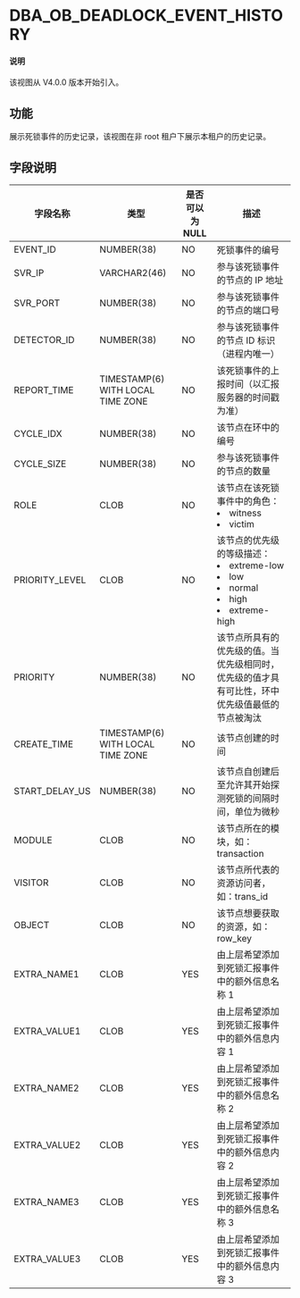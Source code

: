 # DBA_OB_DEADLOCK_EVENT_HISTORY

<main id="notice" type='explain'>
  <h4>说明</h4>
  <p>该视图从 V4.0.0 版本开始引入。</p>
</main>

## 功能

展示死锁事件的历史记录，该视图在非 root 租户下展示本租户的历史记录。

## 字段说明

| 字段名称 | 类型 | 是否可以为 NULL | 描述 |
| --- | --- | --- | --- |
| EVENT_ID  | NUMBER(38)| NO   | 死锁事件的编号 |
| SVR_IP | VARCHAR2(46) | NO | 参与该死锁事件的节点的 IP 地址 |
| SVR_PORT | NUMBER(38) | NO | 参与该死锁事件的节点的端口号 |
| DETECTOR_ID | NUMBER(38) | NO | 参与该死锁事件的节点 ID 标识（进程内唯一） |
| REPORT_TIME | TIMESTAMP(6) WITH LOCAL TIME ZONE | NO | 该死锁事件的上报时间（以汇报服务器的时间戳为准） |
| CYCLE_IDX | NUMBER(38) | NO | 该节点在环中的编号 |
| CYCLE_SIZE | NUMBER(38) | NO | 参与该死锁事件的节点的数量 |
| ROLE | CLOB | NO | 该节点在该死锁事件中的角色：<li>witness<li>victim |
| PRIORITY_LEVEL | CLOB | NO | 该节点的优先级的等级描述：<li>extreme-low<li>low<li>normal<li>high<li>extreme-high |
| PRIORITY | NUMBER(38) | NO | 该节点所具有的优先级的值。当优先级相同时，优先级的值才具有可比性，环中优先级值最低的节点被淘汰 |
| CREATE_TIME | TIMESTAMP(6) WITH LOCAL TIME ZONE | NO | 该节点创建的时间 |
| START_DELAY_US | NUMBER(38) | NO | 该节点自创建后至允许其开始探测死锁的间隔时间，单位为微秒 |
| MODULE | CLOB | NO | 该节点所在的模块，如：transaction |
| VISITOR | CLOB | NO | 该节点所代表的资源访问者，如：trans_id |
| OBJECT | CLOB | NO | 该节点想要获取的资源，如：row_key |
| EXTRA_NAME1 | CLOB | YES | 由上层希望添加到死锁汇报事件中的额外信息名称 1 |
| EXTRA_VALUE1 | CLOB | YES | 由上层希望添加到死锁汇报事件中的额外信息内容 1 |
| EXTRA_NAME2 | CLOB | YES | 由上层希望添加到死锁汇报事件中的额外信息名称 2 |
| EXTRA_VALUE2 | CLOB | YES | 由上层希望添加到死锁汇报事件中的额外信息内容 2 |
| EXTRA_NAME3 | CLOB | YES | 由上层希望添加到死锁汇报事件中的额外信息名称 3 |
| EXTRA_VALUE3 | CLOB | YES | 由上层希望添加到死锁汇报事件中的额外信息内容 3 |
